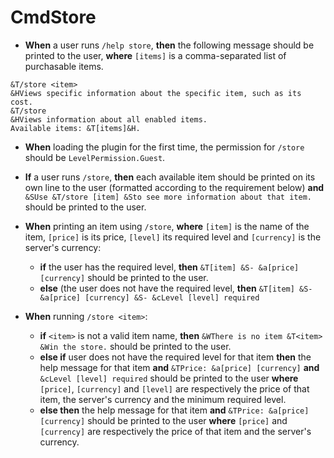 # CmdStore

+ **When** a user runs `/help store`, **then** the following message should be printed to the user, **where** `[items]` is a comma-separated list of purchasable items.

```
&T/store <item>
&HViews specific information about the specific item, such as its cost.
&T/store
&HViews information about all enabled items.
Available items: &T[items]&H.
```

+ **When** loading the plugin for the first time, the permission for `/store` should be `LevelPermission.Guest`.

+ **If** a user runs `/store`, **then** each available item should be printed on its own line to the user (formatted according to the requirement below) **and** `&SUse &T/store [item] &Sto see more information about that item.` should be printed to the user.

+ **When** printing an item using `/store`, **where** `[item]` is the name of the item, `[price]` is its price, `[level]` its required level and `[currency]` is the server's currency:
    + **if** the user has the required level, **then** `&T[item] &S- &a[price] [currency]` should be printed to the user.
    + **else** (the user does not have the required level, **then** `&T[item] &S- &a[price] [currency] &S- &cLevel [level] required`

+ **When** running `/store <item>`:
    + **if** `<item>` is not a valid item name, **then** `&WThere is no item &T<item> &Win the store.` should be printed to the user.
    + **else if** user does not have the required level for that item **then** the help message for that item **and** `&TPrice: &a[price] [currency]` **and** `&cLevel [level] required` should be printed to the user **where** `[price]`, `[currency]` and `[level]` are respectively the price of that item, the server's currency and the minimum required level.
    + **else then** the help message for that item **and** `&TPrice: &a[price] [currency]` should be printed to the user **where** `[price]` and `[currency]` are respectively the price of that item and the server's currency.
